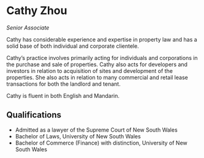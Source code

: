 Cathy Zhou
======

*Senior Associate*

Cathy has considerable experience and expertise in property law and has a solid base of both individual and corporate clientele. 

Cathy’s practice involves primarily acting for individuals and corporations in the purchase and sale of properties. Cathy also acts for developers and investors in relation to acquisition of sites and development of the properties. She also acts in relation to many commercial and retail lease transactions for both the landlord and tenant.  

Cathy is fluent in both English and Mandarin. 


Qualifications
------

- Admitted as a lawyer of the Supreme Court of New South Wales
- Bachelor of Laws, University of New South Wales 
- Bachelor of Commerce (Finance) with distinction, University of New South Wales
